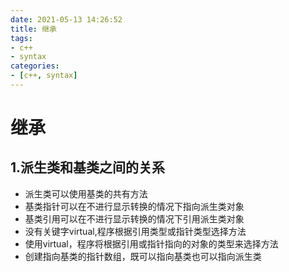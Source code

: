 ```yaml
---
date: 2021-05-13 14:26:52
title: 继承
tags:
- c++
- syntax
categories:
- [c++, syntax]
---
```


# 继承

## 1.派生类和基类之间的关系

- 派生类可以使用基类的共有方法
- 基类指针可以在不进行显示转换的情况下指向派生类对象
- 基类引用可以在不进行显示转换的情况下引用派生类对象
- 没有关键字virtual,程序根据引用类型或指针类型选择方法
- 使用virtual，程序将根据引用或指针指向的对象的类型来选择方法
- 创建指向基类的指针数组，既可以指向基类也可以指向派生类